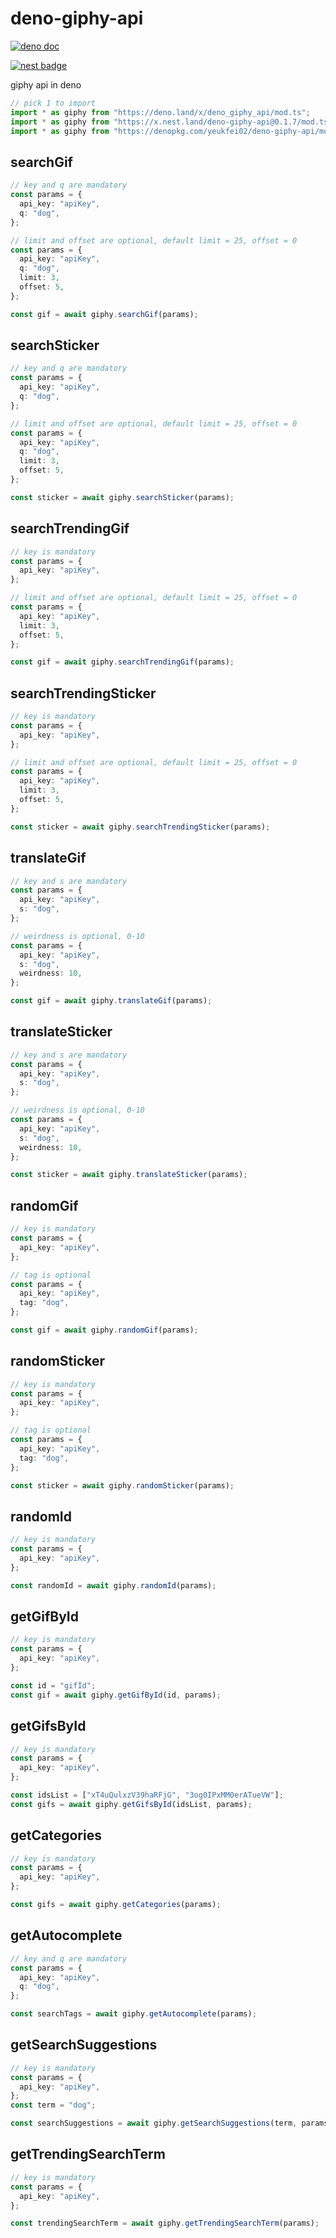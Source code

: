 # deno-giphy-api

[![deno doc](https://doc.deno.land/badge.svg)](https://doc.deno.land/https/deno.land/x/deno_giphy_api/mod.ts)

[![nest badge](https://nest.land/badge.svg)](https://nest.land/package/deno-giphy-api)

giphy api in deno

```ts
// pick 1 to import
import * as giphy from "https://deno.land/x/deno_giphy_api/mod.ts";
import * as giphy from "https://x.nest.land/deno-giphy-api@0.1.7/mod.ts";
import * as giphy from "https://denopkg.com/yeukfei02/deno-giphy-api/mod.ts";
```

## searchGif

```ts
// key and q are mandatory
const params = {
  api_key: "apiKey",
  q: "dog",
};

// limit and offset are optional, default limit = 25, offset = 0
const params = {
  api_key: "apiKey",
  q: "dog",
  limit: 3,
  offset: 5,
};

const gif = await giphy.searchGif(params);
```

## searchSticker

```ts
// key and q are mandatory
const params = {
  api_key: "apiKey",
  q: "dog",
};

// limit and offset are optional, default limit = 25, offset = 0
const params = {
  api_key: "apiKey",
  q: "dog",
  limit: 3,
  offset: 5,
};

const sticker = await giphy.searchSticker(params);
```

## searchTrendingGif

```ts
// key is mandatory
const params = {
  api_key: "apiKey",
};

// limit and offset are optional, default limit = 25, offset = 0
const params = {
  api_key: "apiKey",
  limit: 3,
  offset: 5,
};

const gif = await giphy.searchTrendingGif(params);
```

## searchTrendingSticker

```ts
// key is mandatory
const params = {
  api_key: "apiKey",
};

// limit and offset are optional, default limit = 25, offset = 0
const params = {
  api_key: "apiKey",
  limit: 3,
  offset: 5,
};

const sticker = await giphy.searchTrendingSticker(params);
```

## translateGif

```ts
// key and s are mandatory
const params = {
  api_key: "apiKey",
  s: "dog",
};

// weirdness is optional, 0-10
const params = {
  api_key: "apiKey",
  s: "dog",
  weirdness: 10,
};

const gif = await giphy.translateGif(params);
```

## translateSticker

```ts
// key and s are mandatory
const params = {
  api_key: "apiKey",
  s: "dog",
};

// weirdness is optional, 0-10
const params = {
  api_key: "apiKey",
  s: "dog",
  weirdness: 10,
};

const sticker = await giphy.translateSticker(params);
```

## randomGif

```ts
// key is mandatory
const params = {
  api_key: "apiKey",
};

// tag is optional
const params = {
  api_key: "apiKey",
  tag: "dog",
};

const gif = await giphy.randomGif(params);
```

## randomSticker

```ts
// key is mandatory
const params = {
  api_key: "apiKey",
};

// tag is optional
const params = {
  api_key: "apiKey",
  tag: "dog",
};

const sticker = await giphy.randomSticker(params);
```

## randomId

```ts
// key is mandatory
const params = {
  api_key: "apiKey",
};

const randomId = await giphy.randomId(params);
```

## getGifById

```ts
// key is mandatory
const params = {
  api_key: "apiKey",
};

const id = "gifId";
const gif = await giphy.getGifById(id, params);
```

## getGifsById

```ts
// key is mandatory
const params = {
  api_key: "apiKey",
};

const idsList = ["xT4uQulxzV39haRFjG", "3og0IPxMM0erATueVW"];
const gifs = await giphy.getGifsById(idsList, params);
```

## getCategories

```ts
// key is mandatory
const params = {
  api_key: "apiKey",
};

const gifs = await giphy.getCategories(params);
```

## getAutocomplete

```ts
// key and q are mandatory
const params = {
  api_key: "apiKey",
  q: "dog",
};

const searchTags = await giphy.getAutocomplete(params);
```

## getSearchSuggestions

```ts
// key is mandatory
const params = {
  api_key: "apiKey",
};
const term = "dog";

const searchSuggestions = await giphy.getSearchSuggestions(term, params);
```

## getTrendingSearchTerm

```ts
// key is mandatory
const params = {
  api_key: "apiKey",
};

const trendingSearchTerm = await giphy.getTrendingSearchTerm(params);
```
